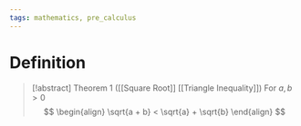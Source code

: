 ```yaml
---
tags: mathematics, pre_calculus
---
```


# Definition

> [!abstract] Theorem 1 ([[Square Root]] [[Triangle Inequality]])
> For $a, b > 0$
> $$
> \begin{align}
> \sqrt{a + b} < \sqrt{a} + \sqrt{b}
> \end{align}
> $$